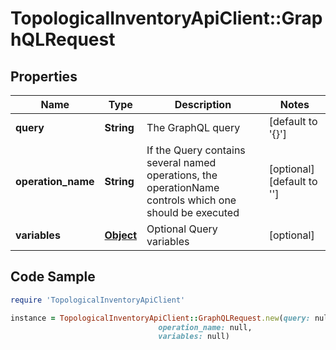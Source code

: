 # TopologicalInventoryApiClient::GraphQLRequest

## Properties

Name | Type | Description | Notes
------------ | ------------- | ------------- | -------------
**query** | **String** | The GraphQL query | [default to &#39;{}&#39;]
**operation_name** | **String** | If the Query contains several named operations, the operationName controls which one should be executed | [optional] [default to &#39;&#39;]
**variables** | [**Object**](.md) | Optional Query variables | [optional] 

## Code Sample

```ruby
require 'TopologicalInventoryApiClient'

instance = TopologicalInventoryApiClient::GraphQLRequest.new(query: null,
                                 operation_name: null,
                                 variables: null)
```


